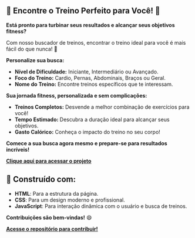 ##  💪 Encontre o Treino Perfeito para Você! 💪

**Está pronto para turbinar seus resultados e alcançar seus objetivos fitness?** 

Com nosso buscador de treinos, encontrar o treino ideal para você é mais fácil do que nunca! 🤩

**Personalize sua busca:**

* **Nível de Dificuldade:** Iniciante, Intermediário ou Avançado.
* **Foco do Treino:** Cardio, Pernas, Abdominais, Braços ou Geral.
* **Nome do Treino:** Encontre treinos específicos que te interessam.

**Sua jornada fitness, personalizada e sem complicações:**

* **Treinos Completos:**  Desvende a melhor combinação de exercícios para você!
* **Tempo Estimado:** Descubra a duração ideal para alcançar seus objetivos.
* **Gasto Calórico:** Conheça o impacto do treino no seu corpo!

**Comece a sua busca agora mesmo e prepare-se para resultados incríveis!** 

**[Clique aqui para acessar o projeto](https://github.com/lucassilvaesmeraldino/busca-de-treinos)**

##  🚀 Construído com:

* **HTML**: Para a estrutura da página.
* **CSS**:  Para um design moderno e profissional.
* **JavaScript**: Para interação dinâmica com o usuário e busca de treinos.

**Contribuições são bem-vindas!** 😄

**[Acesse o repositório para contribuir!](https://github.com/lucassilvaesmeraldino/busca-de-treinos)**
